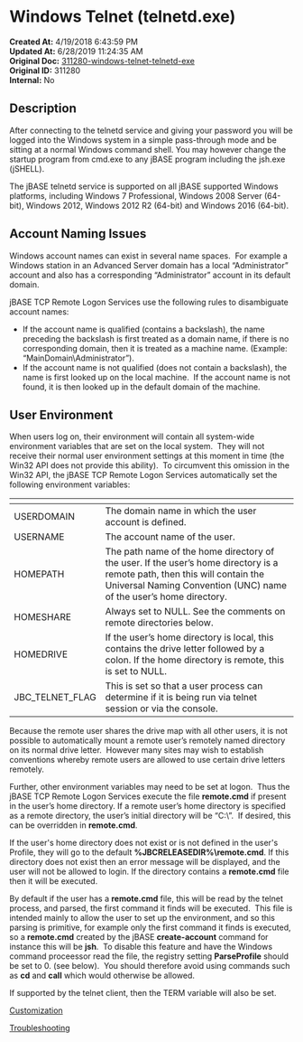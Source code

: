 # Windows Telnet (telnetd.exe)

**Created At:** 4/19/2018 6:43:59 PM  
**Updated At:** 6/28/2019 11:24:35 AM  
**Original Doc:** [311280-windows-telnet-telnetd-exe](https://docs.jbase.com/30301-jbase/311280-windows-telnet-telnetd-exe)  
**Original ID:** 311280  
**Internal:** No  

## Description

After connecting to the telnetd service and giving your password you will be logged into the Windows system in a simple pass-through mode and be sitting at a normal Windows command shell. You may however change the startup program from cmd.exe to any jBASE program including the jsh.exe (jSHELL).

The jBASE telnetd service is supported on all jBASE supported Windows platforms, including Windows 7 Professional, Windows 2008 Server (64-bit), Windows 2012, Windows 2012 R2 (64-bit) and Windows 2016 (64-bit).

## Account Naming Issues

Windows account names can exist in several name spaces.  For example a Windows station in an Advanced Server domain has a local “Administrator” account and also has a corresponding “Administrator” account in its default domain.

jBASE TCP Remote Logon Services use the following rules to disambiguate account names:

- If the account name is qualified (contains a backslash), the name preceding the backslash is first treated as a domain name, if there is no corresponding domain, then it is treated as a machine name. (Example: “MainDomain\Administrator”).
- If the account name is not qualified (does not contain a backslash), the name is first looked up on the local machine.  If the account name is not found, it is then looked up in the default domain of the machine.

## User Environment

When users log on, their environment will contain all system-wide environment variables that are set on the local system.  They will not receive their normal user environment settings at this moment in time (the Win32 API does not provide this ability).  To circumvent this omission in the Win32 API, the jBASE TCP Remote Logon Services automatically set the following environment variables:

| <!----> | <!----> |
| --- | --- |
| USERDOMAIN | The domain name in which the user account is defined. |
| USERNAME | The account name of the user. |
| HOMEPATH | The path name of the home directory of the user. If the user’s home directory is a remote path, then this will contain the Universal Naming Convention (UNC) name of the user’s home directory. |
| HOMESHARE | Always set to NULL. See the comments on remote directories below. |
| HOMEDRIVE | If the user’s home directory is local, this contains the drive letter followed by a colon. If the home directory is remote, this is set to NULL. |
| JBC\_TELNET\_FLAG | This is set so that a user process can determine if it is being run via telnet session or via the console. |

Because the remote user shares the drive map with all other users, it is not possible to automatically mount a remote user’s remotely named directory on its normal drive letter.  However many sites may wish to establish conventions whereby remote users are allowed to use certain drive letters remotely.

Further, other environment variables may need to be set at logon.  Thus the jBASE TCP Remote Logon Services execute the file **remote.cmd** if present in the user’s home directory. If a remote user’s home directory is specified as a remote directory, the user’s initial directory will be “C:\”.  If desired, this can be overridden in **remote.cmd**.

If the user's home directory does not exist or is not defined in the user's Profile, they will go to the default **%JBCRELEASEDIR%\remote.cmd**. If this directory does not exist then an error message will be displayed, and the user will not be allowed to login. If the directory contains a **remote.cmd** file then it will be executed.

By default if the user has a **remote.cmd** file, this will be read by the telnet process, and parsed, the first command it finds will be executed.  This file is intended mainly to allow the user to set up the environment, and so this parsing is primitive, for example only the first command it finds is executed, so a **remote.cmd** created by the jBASE **create-account** command for instance this will be **jsh**.  To disable this feature and have the Windows command proceessor read the file, the registry setting **ParseProfile** should be set to 0. (see below).  You should therefore avoid using commands such as **cd** and **call** which would otherwise be allowed.

If supported by the telnet client, then the TERM variable will also be set.

[Customization](./../windows-telnet-customization)

[Troubleshooting](./../windows-telnet-troubleshooting)

<PageFooter />

